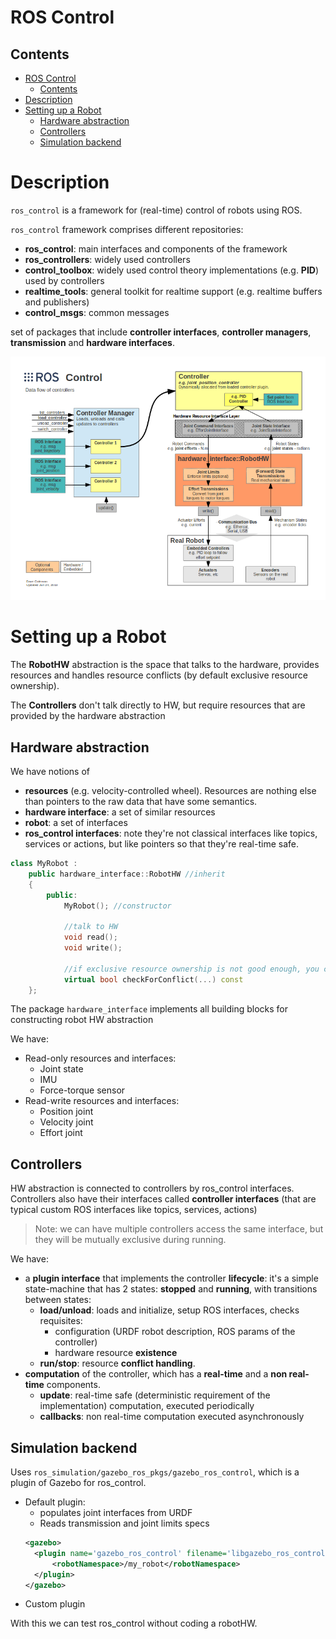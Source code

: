 # ROS Control
## Contents
- [ROS Control](#ros-control)
  - [Contents](#contents)
- [Description](#description)
- [Setting up a Robot](#setting-up-a-robot)
  - [Hardware abstraction](#hardware-abstraction)
  - [Controllers](#controllers)
  - [Simulation backend](#simulation-backend)

# Description
`ros_control` is a framework for (real-time) control of robots using ROS.

`ros_control` framework comprises different repositories:
- **ros_control**: main interfaces and components of the framework
- **ros_controllers**: widely used controllers
- **control_toolbox**: widely used control theory implementations (e.g. **PID**) used by controllers
- **realtime_tools**: general toolkit for realtime support (e.g. realtime buffers and publishers)
- **control_msgs**: common messages


set of packages that include **controller interfaces**, **controller managers**, **transmission** and **hardware interfaces**.

![ros_control](./images/ros_control.png)

# Setting up a Robot
The **RobotHW** abstraction is the space that talks to the hardware, provides resources and handles resource conflicts (by default exclusive resource ownership).

The **Controllers** don't talk directly to HW, but require resources that are provided by the hardware abstraction

## Hardware abstraction
We have notions of
- **resources** (e.g. velocity-controlled wheel). Resources are nothing else than pointers to the raw data that have some semantics.
- **hardware interface**: a set of similar resources 
- **robot**: a set of interfaces
- **ros_control interfaces**: note they're not classical interfaces like topics, services or actions, but like pointers so that they're real-time safe. 

```C++
class MyRobot :
    public hardware_interface::RobotHW //inherit
    {
        public:
            MyRobot(); //constructor

            //talk to HW
            void read();
            void write();

            //if exclusive resource ownership is not good enough, you can implement a virtual function
            virtual bool checkForConflict(...) const
    };

```

The package `hardware_interface` implements all building blocks for constructing robot HW abstraction

We have:
- Read-only resources and interfaces:
  - Joint state
  - IMU
  - Force-torque sensor
- Read-write resources and interfaces:
  - Position joint
  - Velocity joint
  - Effort joint

## Controllers
HW abstraction is connected to controllers by ros_control interfaces. Controllers also have their interfaces called **controller interfaces** (that are typical custom ROS interfaces like topics, services, actions)

>Note: we can have multiple controllers access the same interface, but they will be mutually exclusive during running.

We have:
- a **plugin interface** that implements the controller **lifecycle**: it's a simple state-machine that has 2 states: **stopped** and **running**, with transitions between states:
  - **load/unload**: loads and initialize, setup ROS interfaces, checks requisites:
    - configuration (URDF robot description, ROS params of the controller)
    - hardware resource **existence**
  - **run/stop**: resource **conflict handling**.
- **computation** of the controller, which has a **real-time** and a **non real-time** components.
  - **update**: real-time safe (deterministic requirement of the implementation) computation, executed periodically
  - **callbacks**: non real-time computation executed asynchronously



## Simulation backend
Uses `ros_simulation/gazebo_ros_pkgs/gazebo_ros_control`, which is a plugin of Gazebo for ros_control.
- Default plugin: 
  - populates joint interfaces from URDF
  - Reads transmission and joint limits specs
  ```XML
  <gazebo>
    <plugin name='gazebo_ros_control' filename='libgazebo_ros_control.so'>
        <robotNamespace>/my_robot</robotNamespace>
    </plugin>
  </gazebo>
  ```
- Custom plugin

With this we can test ros_control without coding a robotHW.

